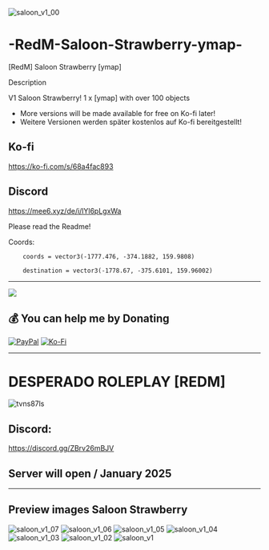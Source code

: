 ![saloon_v1_00](https://github.com/user-attachments/assets/343fa3b7-69f5-43af-8467-511f064e4ed6)


# -RedM-Saloon-Strawberry-ymap-
[RedM] Saloon Strawberry [ymap] 

Description

V1 Saloon Strawberry!
1 x [ymap] with over 100 objects

- More versions will be made available for free on Ko-fi later!
- Weitere Versionen werden später kostenlos auf Ko-fi bereitgestellt!

## Ko-fi
https://ko-fi.com/s/68a4fac893

## Discord
https://mee6.xyz/de/i/lYl6pLgxWa 

Please read the Readme!

Coords:

        coords = vector3(-1777.476, -374.1882, 159.9808)
        
        destination = vector3(-1778.67, -375.6101, 159.96002)
---
[![](https://visitcount.itsvg.in/api?id=dixieland-gaming&icon=2&color=4)](https://visitcount.itsvg.in)

  ## 💰 You can help me by Donating
  [![PayPal](https://img.shields.io/badge/PayPal-00457C?style=for-the-badge&logo=paypal&logoColor=white)](https://paypal.me/partumdesign) [![Ko-Fi](https://img.shields.io/badge/Ko--fi-F16061?style=for-the-badge&logo=ko-fi&logoColor=white)](https://ko-fi.com/daryl_dixon) 

---
# DESPERADO ROLEPLAY [REDM]
![tvns87ls](https://github.com/user-attachments/assets/c3276d4a-7460-46c4-983b-45ec575fb58d)
##  Discord: 
https://discord.gg/ZBrv26mBJV
##  Server will open / January 2025
---
## Preview images Saloon Strawberry

![saloon_v1_07](https://github.com/user-attachments/assets/8d78ce38-aa54-4eea-bc27-f694b3c78b3a)
![saloon_v1_06](https://github.com/user-attachments/assets/439ddf4e-899c-4bb4-89af-af0f393a9eec)
![saloon_v1_05](https://github.com/user-attachments/assets/7741a078-950e-452d-a6c5-7a0d2a979161)
![saloon_v1_04](https://github.com/user-attachments/assets/ca8eba82-0a53-4c0f-8333-3cc152695d96)
![saloon_v1_03](https://github.com/user-attachments/assets/692d6b22-c7d2-47c5-a8d7-03150952711d)
![saloon_v1_02](https://github.com/user-attachments/assets/905761b2-8de2-45f4-84bc-e268ae84b982)
![saloon_v1](https://github.com/user-attachments/assets/738b3a7f-8b79-44ac-b264-e9fffa1ce99e)
